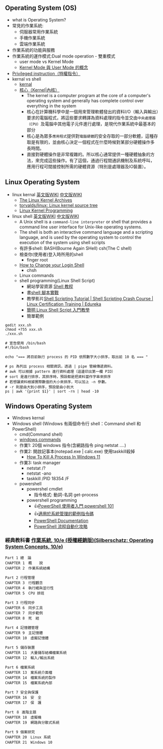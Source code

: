 ## Operating System (OS)
- what is Operating System?
- 常見的作業系統:
  - 伺服器常用作業系統
  - 手機作業系統
  - 雲端作業系統
- 作業系統的功能與服務 
- 作業系統的運作模式:Dual mode operation - 雙重模式
  - user mode vs Kernel Mode
  - [Kernel Mode 與 User Mode 的概念](https://medicineyeh.wordpress.com/2015/02/10/kernel-mode-%E8%88%87-user-mode-%E7%9A%84%E6%A6%82%E5%BF%B5/)
- [Privileged instruction（特權指令）](https://wangwilly.github.io/willywangkaa/2018/07/10/Operating-System-Basic-Concept-2/)
- kernal vs shell
  - [kernal](https://en.wikipedia.org/wiki/Kernel_(operating_system)#:~:text=The%20kernel%20is%20a%20computer,between%20hardware%20and%20software%20components.)
  - [核心（Kernel|內核）](https://zh.wikipedia.org/wiki/%E5%86%85%E6%A0%B8)
    - The kernel is a computer program at the core of a computer's operating system and generally has complete control over everything in the system
    - 核心在計算機科學中是一個用來管理軟體發出的資料I/O（輸入與輸出）要求的電腦程式，將這些要求轉譯為資料處理的指令並交由`中央處理器（CPU）`及電腦中其他電子元件進行處理，是現代作業系統中最基本的部分
    - 核心是為眾多`應用程式`提供對`電腦硬體`的安全存取的一部分軟體，這種存取是有限的，並由核心決定一個程式在什麼時候對某部分硬體操作多長時間。
    - 直接對硬體操作是非常複雜的。所以核心通常提供一種硬體抽象的方法，來完成這些操作。有了這個，通過行程間通訊機制及系統呼叫，應用行程可間接控制所需的硬體資源（特別是處理器及IO裝置）。

## Linux Operating System 
- linux kernal [英文版WIKI](https://en.wikipedia.org/wiki/Linux_kernel) [中文版WIKI](https://zh.wikipedia.org/wiki/Linux%E5%86%85%E6%A0%B8)
   - [The Linux Kernel Archives](https://www.kernel.org/)
   - [torvalds/linux: Linux kernel source tree](https://github.com/torvalds/linux)
   - [Linux Kernel Programming](https://www.tenlong.com.tw/products/9781789953435?list_name=srh)
- linux shell [英文版WIKI](https://en.wikipedia.org/wiki/Unix_shell) [中文版WIKI](https://zh.wikipedia.org/wiki/Unix_shell)
    - A Unix shell is a `command-line interpreter` or shell that provides a command line user interface for Unix-like operating systems. 
    - The shell is both an interactive command language and a scripting language, and is used by the operating system to control the execution of the system using shell scripts
    - 有許多shell: BASH(Bourne Again SHell) csh(The C shell)
    - 檢查你(使用者)登入時所用的shell
        - finger root 
    - [How to Change your Login Shell](https://gps.uml.edu/tutorials/unix-linux/unix/shell.htm#:~:text=To%20change%20your%20shell%20use,prompts%20for%20the%20new%20one.)
        - chsh
  - Linux commands
  - shell programming(Linux Shell Script)
    - 網站學習資源 [Shell 教程](https://www.runoob.com/linux/linux-shell.html)
    - 書[shell 腳本實戰](https://www.tenlong.com.tw/products/9787115506887?list_name=srh)
    - 教學影片[Shell Scripting Tutorial | Shell Scripting Crash Course | Linux Certification Training | Edureka](https://www.youtube.com/watch?v=GtovwKDemnI)
    - [簡明 Linux Shell Script 入門教學](https://blog.techbridge.cc/2019/11/15/linux-shell-script-tutorial/)
    - 簡單範例
```
gedit xxx.sh
chmod +755 xxx.sh
./xxx.sh 
```
```
# 宣告使用 /bin/bash
#!/bin/bash

echo "=== 將目前執行 process 的 PID 依照數字大小排序，取出前 10 名 === "

# ps 為列出 process 相關資訊，透過 | pipe 管線傳遞資料。
# awk 可以根據 pattern 進行資料處理（這邊印出第一欄 PID）
# sort 是進行排序，其排序時，預設都是把資料當作字串來排序
# 若想讓資料根據實際數值的大小來排序，可以加上 -n 參數。
# -r 則是由大到小排序，預設是由小到大
ps | awk '{print $1}' | sort -rn | head -10
```
## Windows Operating System
- Windows kernal
- Windows shell (Windows 有兩個命令行 shell：Command shell 和PowerShell)
  - cmd(Command shell)
  - [windows commands](https://learn.microsoft.com/en-us/windows-server/administration/windows-commands/windows-commands) 
  - 作業1: 20個 windows 指令(含網路指令 ping netstat ....)
  - 作業2: 開啟記事本(notepad.exe | calc.exe)  使用taskkill殺掉
     - [How To Kill A Process In Windows 11](https://www.c-sharpcorner.com/article/how-to-kill-a-process-in-windows-11/) 
  - 作業3: task manager 
      - netstat /?
      - netstat -ano
      - taskkill /PID 18354 /F 
   - powershell
     - powershel cmdlet 
       - 指令格式: 動詞-名詞 get-process 
     - powershell programming
       - 👍[PowerShell 使用者入門 powershell 101](https://learn.microsoft.com/zh-tw/powershell/scripting/learn/ps101/01-getting-started?view=powershell-7.2)
       - 👍[適用於系統管理的範例指令碼](https://learn.microsoft.com/zh-tw/powershell/scripting/samples/sample-scripts-for-administration?view=powershell-7.2)
       - [PowerShell Documentation](https://learn.microsoft.com/en-us/powershell/)
       - [PowerShell 流程自動化攻略](https://www.tenlong.com.tw/products/9789865026677?list_name=srh) 
 

### 經典教科書 [作業系統, 10/e (授權經銷版)(Silberschatz: Operating System Concepts, 10/e)](https://www.tenlong.com.tw/products/9789865522506?list_name=srh)
```
Part 1 總　論
CHAPTER 1　概　　說
CHAPTER 2　作業系統結構

Part 2 行程管理
CHAPTER 3　行程觀念
CHAPTER 4　執行緒與並行性
CHAPTER 5　CPU 排班

Part 3 行程同步
CHAPTER 6　同步工具
CHAPTER 7　同步範例
CHAPTER 8　死　結

Part 4 記憶體管理
CHAPTER 9　主記憶體
CHAPTER 10　虛擬記憶體

Part 5 儲存裝置
CHAPTER 11　大量儲存結構檔案系統
CHAPTER 12　輸入/輸出系統

Part 6 檔案系統
CHAPTER 13　案系統介面檔
CHAPTER 14　檔案系統的製作
CHAPTER 15　檔案系統內部

Part 7 安全與保護
CHAPTER 16　安　全
CHAPTER 17　保　護

Part ８ 進階主題
CHAPTER 18　虛擬機
CHAPTER 19　網路與分散式系統

Part 9 個案研究
CHAPTER 20　Linux 系統
CHAPTER 21　Windows 10
```
